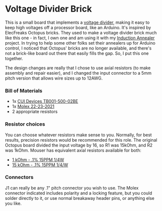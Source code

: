 # Voltage Divider Brick

This is a small board that implements a [voltage divider](https://en.wikipedia.org/wiki/Voltage_divider), making it easy to keep high voltages off a processor board,
like an Arduino. It's inspired by ElecFreaks Octopus bricks. They used to make a voltage divider brick much like this
one - in fact, I own one and am using it with my [Induction Annealer](https://github.com/davexre/Annealer-v3-PCB) project. 
In trying to help some other folks set their annealers up for Arduino control, I noticed that Octopus' bricks are no longer
available, and there's not a brick-like board out there that easily fills the gap. So, I put this one together.

The design changes are really that I chose to use axial resistors (to make assembly and repair easier), and I changed the
input connector to a 5mm pitch version that allows wire sizes up to 12AWG. 

### Bill of Materials

- 1x [CUI Devices TB001-500-02BE](https://www.mouser.com/ProductDetail/CUI-Devices/TB001-500-02BE?qs=vLWxofP3U2zBBnHgU5u3DA%3D%3D)
- 1x [Molex 22-23-2021](https://www.mouser.com/ProductDetail/molex/22-23-2021/?qs=ILqg114nvd4YKlRlbo3yMg%3D%3D&countrycode=US&currencycode=USD)
- 2 appropriate resistors

### Resistor choices

You can choose whatever resistors make sense to you. Normally, for best results, precision resistors would be recommended for
this role. The original Octopus board divided the input voltage by 16, so R1 was 15kOhm, and R2 was 1kOhm. Mouser has equivalent
axial resistors available for both:

- [1 kOhm - .1% 15PPM 1/4W](https://www.mouser.com/ProductDetail/TE-Connectivity-Neohm/YR1B1K0CC?qs=sGAEpiMZZMtlubZbdhIBIIvX6HIFvcbFzVJZ4ENBTC8%3D)
- [15 kOhm - .1% 15PPM 1/4/W](https://www.mouser.com/ProductDetail/TE-Connectivity-Neohm/YR1B15KCC?qs=VHcS2MTj4gZfAJSm%2FAKdUg%3D%3D)

### Connectors

J1 can really be any .1" pitch connector you wish to use. The Molex connector indicated includes polarity and a locking
feature, but you could solder directly to it, or use normal breakaway header pins, or anything else you like. 
